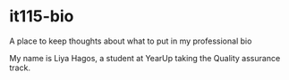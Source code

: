# it115-bio
A place to keep thoughts about what to put in my professional bio





My name is Liya Hagos, a student at YearUp taking the Quality assurance track. 

